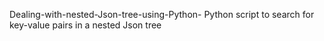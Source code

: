 Dealing-with-nested-Json-tree-using-Python-
Python script to search for key-value pairs in a nested Json tree
